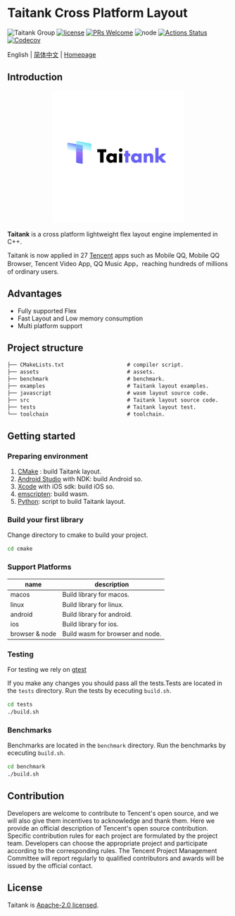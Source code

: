 # Taitank Cross Platform Layout

![Taitank Group](https://img.shields.io/badge/group-Taitank-blue.svg) [![license](https://img.shields.io/badge/license-Apache%202-blue)](https://github.com/Tencent/Taitank/blob/main/LICENSE) [![PRs Welcome](https://img.shields.io/badge/PRs-welcome-brightgreen.svg)](https://github.com/Tencent/Taitank/pulls) ![node](https://img.shields.io/badge/node-%3E%3D10.0.0-green.svg) [![Actions Status](https://github.com/Tencent/Taitank/workflows/CMake/badge.svg?branch=main)](https://github.com/Tencent/Taitank/actions) [![Codecov](https://img.shields.io/codecov/c/github/Tencent/Taitank)](https://codecov.io/gh/Tencent/Taitank)

English | [简体中文](./README.zh_CN.md) | [Homepage](//tencent.github.io/Taitank/)

## Introduction

<p align="center"><img src="./assets/logo.jpg" width=300 height=300></p>

**Taitank** is a cross platform lightweight flex layout engine implemented in C++.

Taitank is now applied in 27 [Tencent](http://www.tencent.com/) apps such as Mobile QQ, Mobile QQ Browser, Tencent Video App, QQ Music App，reaching hundreds of millions of ordinary users.

## Advantages

* Fully supported Flex
* Fast Layout and Low memory consumption
* Multi platform support

## Project structure

```text
├── CMakeLists.txt                    # compiler script.
├── assets                            # assets.
├── benchmark                         # benchmark.
├── examples                          # Taitank layout examples.
├── javascript                        # wasm layout source code.
├── src                               # Taitank layout source code.
├── tests                             # Taitank layout test.
└── toolchain                         # toolchain.
```

## Getting started

### Preparing environment


1. [CMake](https://cmake.org/) : build Taitank layout.
2. [Android Studio](https://developer.android.com/studio) with NDK: build Android so.
3. [Xcode](https://developer.apple.com/xcode/) with iOS sdk: build iOS so.
4. [emscripten](https://emscripten.org/docs/getting_started/downloads.html): build wasm.
5. [Python](https://www.python.org/): script to build Taitank layout.

### Build your first library

Change directory to cmake to build your project.

```bash
cd cmake
```

### Support Platforms

| name           | description                                     |
|----------------|-------------------------------------------------|
| macos          | Build library for macos.                        |
| linux          | Build library for linux.                        |
| android        | Build library for android.                      |
| ios            | Build library for ios.                          |
| browser & node | Build wasm for browser and node.                |


### Testing

For testing we rely on [gtest](https://github.com/google/googletest)

If you make any changes you should pass all the tests.Tests are located in the `tests` directory. Run the tests by ececuting `build.sh`.

```bash
cd tests
./build.sh
```

### Benchmarks

Benchmarks are located in the `benchmark` directory. Run the benchmarks by ececuting `build.sh`.

```bash
cd benchmark
./build.sh
```

## Contribution

Developers are welcome to contribute to Tencent's open source, and we will also give them incentives to acknowledge and thank them. Here we provide an official description of Tencent's open source contribution. Specific contribution rules for each project are formulated by the project team. Developers can choose the appropriate project and participate according to the corresponding rules. The Tencent Project Management Committee will report regularly to qualified contributors and awards will be issued by the official contact.

## License

Taitank is [Apache-2.0 licensed](./LICENSE).

